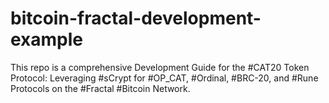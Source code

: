 # bitcoin-fractal-development-example
This repo is a comprehensive Development Guide for the #CAT20 Token Protocol: Leveraging #sCrypt for #OP_CAT, #Ordinal, #BRC-20, and #Rune Protocols on the #Fractal #Bitcoin Network.
